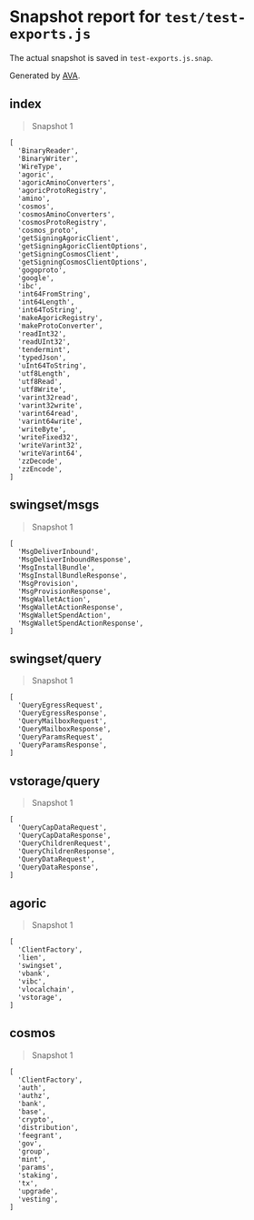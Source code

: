 # Snapshot report for `test/test-exports.js`

The actual snapshot is saved in `test-exports.js.snap`.

Generated by [AVA](https://avajs.dev).

## index

> Snapshot 1

    [
      'BinaryReader',
      'BinaryWriter',
      'WireType',
      'agoric',
      'agoricAminoConverters',
      'agoricProtoRegistry',
      'amino',
      'cosmos',
      'cosmosAminoConverters',
      'cosmosProtoRegistry',
      'cosmos_proto',
      'getSigningAgoricClient',
      'getSigningAgoricClientOptions',
      'getSigningCosmosClient',
      'getSigningCosmosClientOptions',
      'gogoproto',
      'google',
      'ibc',
      'int64FromString',
      'int64Length',
      'int64ToString',
      'makeAgoricRegistry',
      'makeProtoConverter',
      'readInt32',
      'readUInt32',
      'tendermint',
      'typedJson',
      'uInt64ToString',
      'utf8Length',
      'utf8Read',
      'utf8Write',
      'varint32read',
      'varint32write',
      'varint64read',
      'varint64write',
      'writeByte',
      'writeFixed32',
      'writeVarint32',
      'writeVarint64',
      'zzDecode',
      'zzEncode',
    ]

## swingset/msgs

> Snapshot 1

    [
      'MsgDeliverInbound',
      'MsgDeliverInboundResponse',
      'MsgInstallBundle',
      'MsgInstallBundleResponse',
      'MsgProvision',
      'MsgProvisionResponse',
      'MsgWalletAction',
      'MsgWalletActionResponse',
      'MsgWalletSpendAction',
      'MsgWalletSpendActionResponse',
    ]

## swingset/query

> Snapshot 1

    [
      'QueryEgressRequest',
      'QueryEgressResponse',
      'QueryMailboxRequest',
      'QueryMailboxResponse',
      'QueryParamsRequest',
      'QueryParamsResponse',
    ]

## vstorage/query

> Snapshot 1

    [
      'QueryCapDataRequest',
      'QueryCapDataResponse',
      'QueryChildrenRequest',
      'QueryChildrenResponse',
      'QueryDataRequest',
      'QueryDataResponse',
    ]

## agoric

> Snapshot 1

    [
      'ClientFactory',
      'lien',
      'swingset',
      'vbank',
      'vibc',
      'vlocalchain',
      'vstorage',
    ]

## cosmos

> Snapshot 1

    [
      'ClientFactory',
      'auth',
      'authz',
      'bank',
      'base',
      'crypto',
      'distribution',
      'feegrant',
      'gov',
      'group',
      'mint',
      'params',
      'staking',
      'tx',
      'upgrade',
      'vesting',
    ]
